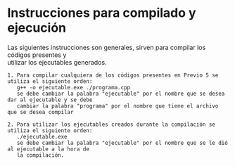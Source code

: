 # Instrucciones para compilado y ejecución 

Las siguientes instrucciones son generales, sirven para compilar los códigos presentes y  
utilizar los ejecutables generados.  
```
1. Para compilar cualquiera de los códigos presentes en Previo 5 se utiliza el siguiente orden:  
   g++ -o ejecutable.exe ./programa.cpp  
   se debe cambiar la palabra "ejecutable" por el nombre que se desea dar al ejecutable y se debe  
   cambiar la palabra "programa" por el nombre que tiene el archivo que se desea compilar  
```
```
2. Para utilizar los ejecutables creados durante la compilación se utiliza el siguiente orden:  
   ./ejecutable.exe  
   se debe cambiar la palabra "ejecutable" por el nombre que se le dió al ejecutable a la hora de  
   la compilación.  
```

